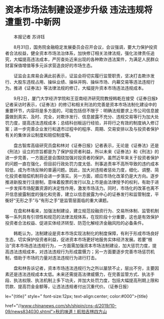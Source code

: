 # 资本市场法制建设逐步升级 违法违规将遭重罚-中新网

　　本报记者 苏诗钰

　　8月31日，国务院金融稳定发展委员会召开会议，会议强调，要大力保护投资者合法权益，健全资本市场法治体系，加快修订相关法律法规，强化法律责任追究，大幅提高违法成本，严厉查处近来出现的各种欺诈违法案件，为满足人民群众财富保值增值等多元诉求营造良好的市场生态。

　　证监会主席易会满此前表示，证监会将切实履行监管职责，坚决打击欺诈发行、大股东违规占用、操纵业绩、操纵并购、操纵市场、内幕交易等违法违规行为。推进《证券法》等法律法规的修订，大幅提升资本市场违法违规成本。

　　9月2日，厦门大学经济学院和王亚南经济研究院教授韩乾在接受《证券日报》记者采访时表示，《证券法》的修订和相关刑法的完善是资本市场法制化建设中的重要环节，内容将是多方面的，可能包括但不限于：明确法规要求上市公司信息披露做到真实、及时、完全，对欺诈发行、信息披露不充分、违规交易等行为加大处罚力度，提高违法违规成本；总结科创板运行经验，并将行之有效的制度纳入修订案；进一步完善企业发行和退市过程中的程序、周期、交易安排以及与投资者保护有关的集体诉讼制度和赔偿制度等。

　　盘古智库高级研究员盘和林对《证券日报》记者表示，无论是《证券法》还是《刑法》设立的宗旨都是为了保护投资者利益，所以未来《证券法》和《刑法》的进一步完善，一方面还是会围绕加强对投资者的保护。虽然近年来关于投资者保护的问题一直在强化，但目前行政处罚力度太低、刑事追责率不高所导致的违约成本较低，成为市场反映的普遍问题。因此，加大对违规者惩处力度，细化、调整、简化投资者赔偿机制将会进一步落实。另一方面，顺应市场化改革仍是大方向。逐步推进新股发行注册制，意味着股票的发行以及上市是由法律授予的权利，有助于进一步发挥市场配置资源的决定性作用，激发市场活力。同时，市场化的改革也离不开信息披露制度的强化和完善，建立以信息披露为中心的证券发行和监管制度，平衡好“无形之手”与“有形之手”是监管层面临的重大课题。

　　在盘和林看来，加强法制建设，建立规范投融资行为、交易所体制、监管机制等一系列具有引领性和规范的法律法规体系，在现阶段十分重要，这也是有效保护投资者合法权益、促进实体经济转型、防范化解经济金融风险的必备条件。

　　韩乾认为，法制建设是资本市场实现法制化的制度保障，有利于形成市场良好生态，切实保护投资者利益，促进资本市场更好地服务实体经济发展。若要“根治”资本市场违法违规行为，一方面需加强资本市场法制建设，加大惩罚力度，提高违法违规成本，对违法违规行为形成震慑力；另一方面要逐步完善市场惩罚机制，借助于市场的力量对违法违规行为进行打击。

　　盘和林告诉记者，资本市场违法违规行为之所以屡禁不止，层出不穷，主要因素还是违法违规成本太低。未来还需提高法律威慑力，在完善监管方式、执法手段、执法权限、执法机制上多下功夫，并加大处罚力度，包括大幅提高刑期上限和罚款、提高罚金金额等，让违法违规者付出沉重代价。（证券日报）

le="{title}" style=" font-size:12px; text-align:center; color:#000">{title}

href="//www.chinanews.com/sh/shipin/cns-d/2019/10-09/news834030.shtml">秋的味道！航拍吉林四方山
